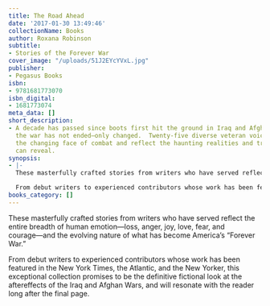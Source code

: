 ```yaml
---
title: The Road Ahead
date: '2017-01-30 13:49:46'
collectionName: Books
author: Roxana Robinson
subtitle:
- Stories of the Forever War
cover_image: "/uploads/51J2EYcYVxL.jpg"
publisher:
- Pegasus Books
isbn:
- 9781681773070
isbn_digital:
- 1681773074
meta_data: []
short_description:
- A decade has passed since boots first hit the ground in Iraq and Afghanistan. Yet
  the war has not ended―only changed.  Twenty-five diverse veteran voices reflect
  the changing face of combat and reflect the haunting realities and truths only fiction
  can reveal.
synopsis:
- |-
  These masterfully crafted stories from writers who have served reflect the entire breadth of human emotion―loss, anger, joy, love, fear, and courage―and the evolving nature of what has become America’s “Forever War.”

  From debut writers to experienced contributors whose work has been featured in the New York Times, the Atlantic, and the New Yorker, this exceptional collection promises to be the definitive fictional look at the aftereffects of the Iraq and Afghan Wars, and will resonate with the reader long after the final page.
books_category: []
---
```

These masterfully crafted stories from writers who have served reflect the entire breadth of human emotion―loss, anger, joy, love, fear, and courage―and the evolving nature of what has become America’s “Forever War.”

From debut writers to experienced contributors whose work has been featured in the New York Times, the Atlantic, and the New Yorker, this exceptional collection promises to be the definitive fictional look at the aftereffects of the Iraq and Afghan Wars, and will resonate with the reader long after the final page.
